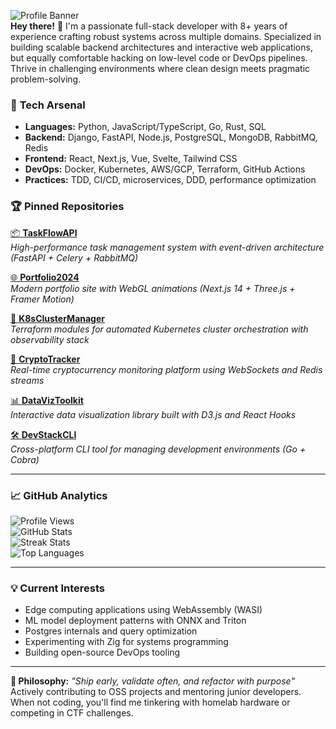 ![Profile Banner](https://github.com/ragnartoma816/ragnartoma816/blob/main/assets/banner.png?raw=true)  
**Hey there!** 👋 I'm a passionate full-stack developer with 8+ years of experience crafting robust systems across multiple domains. Specialized in building scalable backend architectures and interactive web applications, but equally comfortable hacking on low-level code or DevOps pipelines. Thrive in challenging environments where clean design meets pragmatic problem-solving.

### 🔧 **Tech Arsenal**
- **Languages:** Python, JavaScript/TypeScript, Go, Rust, SQL
- **Backend:** Django, FastAPI, Node.js, PostgreSQL, MongoDB, RabbitMQ, Redis
- **Frontend:** React, Next.js, Vue, Svelte, Tailwind CSS
- **DevOps:** Docker, Kubernetes, AWS/GCP, Terraform, GitHub Actions
- **Practices:** TDD, CI/CD, microservices, DDD, performance optimization

### 🏆 **Pinned Repositories**
[📦 **TaskFlowAPI**](https://github.com/ragnartoma816/taskflow-api)  
_High-performance task management system with event-driven architecture (FastAPI + Celery + RabbitMQ)_

[🌐 **Portfolio2024**](https://github.com/ragnartoma816/portfolio-2024)  
_Modern portfolio site with WebGL animations (Next.js 14 + Three.js + Framer Motion)_

[🤖 **K8sClusterManager**](https://github.com/ragnartoma816/k8s-cluster-manager)  
_Terraform modules for automated Kubernetes cluster orchestration with observability stack_

[🔐 **CryptoTracker**](https://github.com/ragnartoma816/crypto-tracker)  
_Real-time cryptocurrency monitoring platform using WebSockets and Redis streams_

[📊 **DataVizToolkit**](https://github.com/ragnartoma816/data-viz-toolkit)  
_Interactive data visualization library built with D3.js and React Hooks_

[🛠️ **DevStackCLI**](https://github.com/ragnartoma816/devstack-cli)  
_Cross-platform CLI tool for managing development environments (Go + Cobra)_

---

### 📈 **GitHub Analytics**
![Profile Views](https://komarev.com/ghpvc/?username=ragnartoma816&style=flat-square)  
![GitHub Stats](https://github-readme-stats.vercel.app/api?username=ragnartoma816&show_icons=true&theme=gruvbox&include_all_commits=true)  
![Streak Stats](https://streak-stats.demolab.com/?user=ragnartoma816&theme=gruvbox)  
![Top Languages](https://github-readme-stats.vercel.app/api/top-langs/?username=ragnartoma816&layout=compact&theme=gruvbox&hide=jupyter%20notebook)

---

### 💡 **Current Interests**
- Edge computing applications using WebAssembly (WASI)
- ML model deployment patterns with ONNX and Triton
- Postgres internals and query optimization
- Experimenting with Zig for systems programming
- Building open-source DevOps tooling

---

**🎯 Philosophy:** *"Ship early, validate often, and refactor with purpose"*  
Actively contributing to OSS projects and mentoring junior developers. When not coding, you'll find me tinkering with homelab hardware or competing in CTF challenges.
